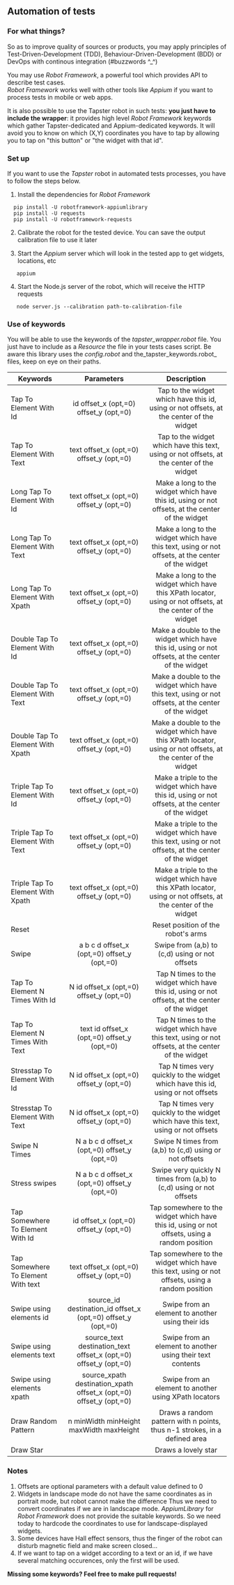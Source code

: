 ## Automation of tests

### For what things?

So as to improve quality of sources or products, you may apply principles of Test-Driven-Development (TDD), Behaviour-Driven-Development (BDD) or DevOps with continous integration (#buzzwords ^_^)

You may use _Robot Framework_, a powerful tool which provides API to describe test cases.  
_Robot Framework_ works well with other tools like _Appium_ if you want to process tests in mobile or web apps.  

It is also possible to use the Tapster robot in such tests: **you just have to include the wrapper**: it provides high level _Robot Framework_ keywords which gather Tapster-dedicated and Appium-dedicated keywords. It will avoid you to know on which (X,Y) coordinates you have to tap by allowing you to tap on "this button" or "the widget with that id".

### Set up

If you want to use the _Tapster_ robot in automated tests processes, you have to follow the steps below.

1. Install the dependencies for _Robot Framework_
```shell
  pip install -U robotframework-appiumlibrary
  pip install -U requests
  pip install -U robotframework-requests
```

2. Calibrate the robot for the tested device. You can save the output calibration file to use it later

3. Start the _Appium_ server which will look in the tested app to get widgets, locations, etc
```shell
   appium
```

4. Start the Node.js server of the robot, which will receive the HTTP requests
```shell
   node server.js --calibration path-to-calibration-file
```

### Use of keywords

You will be able to use the keywords of the _tapster_wrapper.robot_ file. You just have to include as a _Resource_ the file in your tests cases script. Be aware this library uses the _config.robot_ and the_tapster_keywords.robot_ files, keep on eye on their paths.


| Keywords									| Parameters    																| Description																							|
| ------------------------------------------|:-----------------------------------------------------------------------------:|:-----------------------------------------------------------------------------------------------------:|
| Tap To Element With Id					| id    offset_x (opt,=0)    offset_y (opt,=0)									| Tap to the widget which have this id, using or not offsets, at the center of the widget 				|
| Tap To Element With Text					| text    offset_x (opt,=0)    offset_y (opt,=0)								| Tap to the widget which have this text, using or not offsets, at the center of the widget  			|
| Long Tap To Element With Id				| text    offset_x (opt,=0)    offset_y (opt,=0)								| Make a long to the widget which have this id, using or not offsets, at the center of the widget  		|
| Long Tap To Element With Text				| text    offset_x (opt,=0)    offset_y (opt,=0)								| Make a long to the widget which have this text, using or not offsets, at the center of the widget  	|
| Long Tap To Element With Xpath			| text    offset_x (opt,=0)    offset_y (opt,=0)								| Make a long to the widget which have this XPath locator, using or not offsets, at the center of the widget|
| Double Tap To Element With Id				| text    offset_x (opt,=0)    offset_y (opt,=0)								| Make a double to the widget which have this id, using or not offsets, at the center of the widget  	|
| Double Tap To Element With Text			| text    offset_x (opt,=0)    offset_y (opt,=0)								| Make a double to the widget which have this text, using or not offsets, at the center of the widget  	|
| Double Tap To Element With Xpath			| text    offset_x (opt,=0)    offset_y (opt,=0)								| Make a double to the widget which have this XPath locator, using or not offsets, at the center of the widget|
| Triple Tap To Element With Id				| text    offset_x (opt,=0)    offset_y (opt,=0)								| Make a triple to the widget which have this id, using or not offsets, at the center of the widget  	|
| Triple Tap To Element With Text			| text    offset_x (opt,=0)    offset_y (opt,=0)								| Make a triple to the widget which have this text, using or not offsets, at the center of the widget  	|
| Triple Tap To Element With Xpath			| text    offset_x (opt,=0)    offset_y (opt,=0)								| Make a triple to the widget which have this XPath locator, using or not offsets, at the center of the widget|
| Reset										| 																				| Reset position of the robot's arms																	|
| Swipe										| a    b    c    d    offset_x (opt,=0)    offset_y (opt,=0)                    | Swipe from (a,b) to (c,d) using or not offsets														|
| Tap To Element N Times With Id			| N    id    offset_x (opt,=0)    offset_y (opt,=0)								| Tap N times to the widget which have this id, using or not offsets, at the center of the widget    	|
| Tap To Element N Times With Text			| text    id    offset_x (opt,=0)    offset_y (opt,=0)							| Tap N times to the widget which have this text, using or not offsets, at the center of the widget  	|
| Stresstap To Element With Id				| N    id    offset_x (opt,=0)    offset_y (opt,=0)								| Tap N times very quickly to the widget which have this id, using or not offsets    					|
| Stresstap To Element With Text			| N    id    offset_x (opt,=0)    offset_y (opt,=0)								| Tap N times very quickly to the widget which have this text, using or not offsets    					|
| Swipe N Times								| N    a    b    c    d    offset_x (opt,=0)    offset_y (opt,=0)               | Swipe N times from (a,b) to (c,d) using or not offsets												|
| Stress swipes								| N    a    b    c    d    offset_x (opt,=0)    offset_y (opt,=0)               | Swipe very quickly N times from (a,b) to (c,d) using or not offsets									|
| Tap Somewhere To Element With Id			| id    offset_x (opt,=0)    offset_y (opt,=0)									| Tap somewhere to the widget which have this id, using or not offsets, using a random position    		|
| Tap Somewhere To Element With text		| text    offset_x (opt,=0)    offset_y (opt,=0)								| Tap somewhere to the widget which have this text, using or not offsets, using a random position  		|
| Swipe using elements id 					| source_id    destination_id    offset_x (opt,=0)    offset_y (opt,=0)			| Swipe from an element to another using their ids 														|
| Swipe using elements text					| source_text    destination_text    offset_x (opt,=0)    offset_y (opt,=0)		| Swipe from an element to another using their text contents											|
| Swipe using elements xpath				| source_xpath    destination_xpath    offset_x (opt,=0)    offset_y (opt,=0)	| Swipe from an element to another using XPath locators													|
| Draw Random Pattern						| n    minWidth    minHeight    maxWidth    maxHeight							| Draws a random pattern with n points, thus n-1 strokes, in a defined area 							|
| Draw Star 								|																				| Draws a lovely star 																					|

### Notes

1. Offsets are optional parameters with a default value defined to 0
2. Widgets in landscape mode do not have the same coordinates as in portrait mode, but robot cannot make the difference
 Thus we need to convert coordinates if we are in landscape mode. _AppiumLibrary_ for _Robot Framework_ does not provide
 the suitable keywords. So we need today to hardcode the coordinates to use for landscape-displayed widgets.
3. Some devices have Hall effect sensors, thus the finger of the robot can disturb magnetic field and make screen closed...
4. If we want to tap on a widget according to a text or an id, if we have several matching occurences, only the first will be used.

**Missing some keywords? Feel free to make pull requests!**
